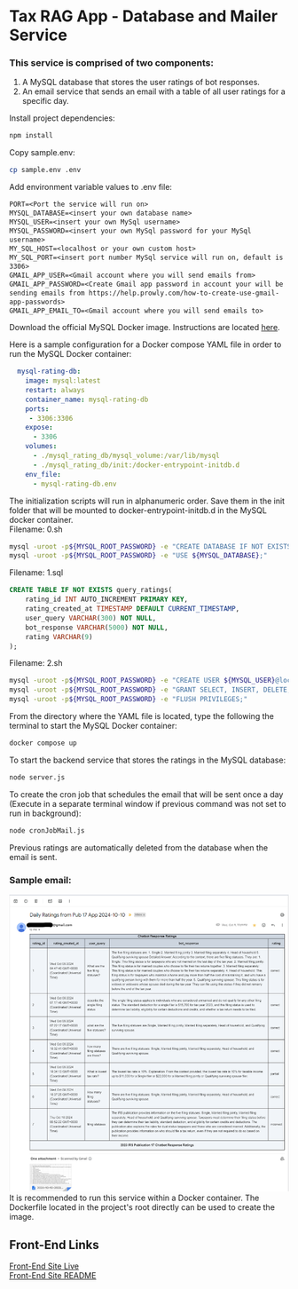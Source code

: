 # Tax RAG App - Database and Mailer Service

### This service is comprised of two components:
1. A MySQL database that stores the user ratings of bot responses.
1. An email service that sends an email with a table of all user ratings for a specific day.

Install project dependencies:

```bash
npm install
```
Copy sample.env:
```bash
cp sample.env .env
```
Add environment variable values to .env file:
```
PORT=<Port the service will run on>
MYSQL_DATABASE=<insert your own database name>
MYSQL_USER=<insert your own MySql username>
MYSQL_PASSWORD=<insert your own MySql password for your MySql username>
MY_SQL_HOST=<localhost or your own custom host>
MY_SQL_PORT=<insert port number MySql service will run on, default is 3306>
GMAIL_APP_USER=<Gmail account where you will send emails from>
GMAIL_APP_PASSWORD=<Create Gmail app password in account your will be sending emails from https://help.prowly.com/how-to-create-use-gmail-app-passwords>
GMAIL_APP_EMAIL_TO=<Gmail account where you will send emails to>
```
Download the official MySQL Docker image. Instructions are located [here](https://hub.docker.com/_/mysql).

Here is a sample configuration for a Docker compose YAML file in order to run the MySQL Docker container:
```yml
  mysql-rating-db:
    image: mysql:latest
    restart: always
    container_name: mysql-rating-db
    ports:
     - 3306:3306
    expose:
      - 3306
    volumes:
      - ./mysql_rating_db/mysql_volume:/var/lib/mysql
      - ./mysql_rating_db/init:/docker-entrypoint-initdb.d
    env_file:
      - mysql-rating-db.env
```
The initialization scripts will run in alphanumeric order. Save them in the init folder that will be mounted to docker-entrypoint-initdb.d in the MySQL docker container.
<br>
Filename: 0.sh
```bash
mysql -uroot -p${MYSQL_ROOT_PASSWORD} -e "CREATE DATABASE IF NOT EXISTS ${MYSQL_DATABASE};"
mysql -uroot -p${MYSQL_ROOT_PASSWORD} -e "USE ${MYSQL_DATABASE};"
```
Filename: 1.sql
```sql
CREATE TABLE IF NOT EXISTS query_ratings(
    rating_id INT AUTO_INCREMENT PRIMARY KEY,
    rating_created_at TIMESTAMP DEFAULT CURRENT_TIMESTAMP,
    user_query VARCHAR(300) NOT NULL,
    bot_response VARCHAR(5000) NOT NULL,
    rating VARCHAR(9)
);
```
Filename: 2.sh
```bash
mysql -uroot -p${MYSQL_ROOT_PASSWORD} -e "CREATE USER ${MYSQL_USER}@localhost IDENTIFIED BY '${MYSQL_PASSWORD}';"
mysql -uroot -p${MYSQL_ROOT_PASSWORD} -e "GRANT SELECT, INSERT, DELETE, UPDATE ON query_ratings TO '${MYSQL_USER}'@'localhost';"
mysql -uroot -p${MYSQL_ROOT_PASSWORD} -e "FLUSH PRIVILEGES;"
```
From the directory where the YAML file is located, type the following the terminal to start the MySQL Docker container:
```bash
docker compose up
```
To start the backend service that stores the ratings in the MySQL database:
```bash
node server.js
```
To create the cron job that schedules the email that will be sent once a day (Execute in a separate terminal window if previous command was not set to run in background):
```bash
node cronJobMail.js
```
Previous ratings are automatically deleted from the database when the email is sent.
<br>
### Sample email:
![image](email.png)
It is recommended to run this service within a Docker container. The Dockerfile located in the project's root directly can be used to create the image.

## Front-End Links
[Front-End Site Live](https://taxragapp.vercel.app/)<br>
[Front-End Site README](https://github.com/randr000/tax_llm_next_app)